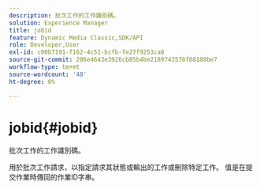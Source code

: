 ```yaml
---
description: 批次工作的工作識別碼。
solution: Experience Manager
title: jobid
feature: Dynamic Media Classic,SDK/API
role: Developer,User
exl-id: c00b7191-f162-4c51-bcfb-fe27f9253ca8
source-git-commit: 206e4643e3926cb85b4be2189743578f88180be7
workflow-type: tm+mt
source-wordcount: '48'
ht-degree: 0%

---
```


# jobid{#jobid}

批次工作的工作識別碼。

用於批次工作請求，以指定請求其狀態或輸出的工作或刪除特定工作。 值是在提交作業時傳回的作業ID字串。
